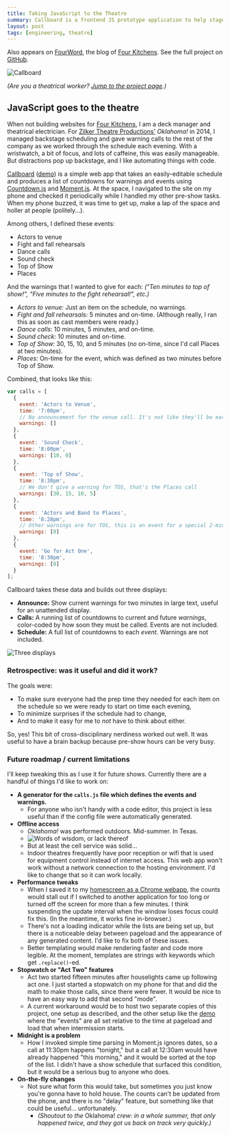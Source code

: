 ```yaml
---
title: Taking JavaScript to the Theatre
summary: Callboard is a frontend JS prototype application to help stage managers make preshow calls on a complex schedule.
layout: post
tags: [engineering, theatre]
---
```


<div class="callout">
Also appears on <a href="http://fourword.fourkitchens.com/article/callboard-javascript-goes-theatre">FourWord</a>, the blog of <a href="http://www.fourkitchens.com">Four Kitchens</a>. See the full project on <a href="https://github.com/tsmith512/callboard">GitHub</a>.
</div>

![Callboard][IMAGE]

_(Are you a theatrical worker? [Jump to the project page][CB].)_

## JavaScript goes to the theatre

When not building websites for [Four Kitchens][4K], I am a deck manager and
theatrical electrician. For [Zilker Theatre Productions'][ZTP] _Oklahoma!_ in
2014, I managed backstage scheduling and gave warning calls to the rest of
the company as we worked through the schedule each evening. With a wristwatch, a
bit of focus, and lots of caffeine, this was easily manageable. But distractions
pop up backstage, and I like automating things with code.

[Callboard][CB] ([demo][DEMO]) is a simple web app that takes an easily-editable
schedule and produces a list of countdowns for warnings and events using
[Countdown.js][CD] and [Moment.js][M]. At the space, I navigated to the site on
my phone and checked it periodically while I handled my other pre-show tasks.
When my phone buzzed, it was time to get up, make a lap of the space and holler
at people (politely...).

Among others, I defined these events:

- Actors to venue
- Fight and fall rehearsals
- Dance calls
- Sound check
- Top of Show
- Places

And the warnings that I wanted to give for each:
_("Ten minutes to top of show!", "Five minutes to the fight rehearsal!", etc.)_

- _Actors to venue:_ Just an item on the schedule, no warnings.
- _Fight and fall rehearsals:_ 5 minutes and on-time. (Although really, I ran
  this as soon as cast members were ready.)
- _Dance calls:_ 10 minutes, 5 minutes, and on-time.
- _Sound check:_ 10 minutes and on-time.
- _Top of Show:_ 30, 15, 10, and 5 minutes (_no_ on-time, since I'd call Places
  at two minutes).
- _Places:_ On-time for the event, which was defined as two minutes before Top
  of Show.

Combined, that looks like this:

``` js
var calls = [
  {
    event: 'Actors to Venue',
    time: '7:00pm',
    // No announcement for the venue call. It's not like they'll be early...
    warnings: []
  },
  {
    event: 'Sound Check',
    time: '8:00pm',
    warnings: [10, 0]
  },
  {
    event: 'Top of Show',
    time: '8:30pm',
    // We don't give a warning for TOS, that's the Places call
    warnings: [30, 15, 10, 5]
  },
  {
    event: 'Actors and Band to Places',
    time: '8:28pm',
    // Other warnings are for TOS, this is an event for a special 2-min warning
    warnings: [0]
  },
  {
    event: 'Go for Act One',
    time: '8:30pm',
    warnings: [0]
  }
];
```

Callboard takes these data and builds out three displays:

- **Announce:** Show current warnings for two minutes in large text, useful for
  an unattended display.
- **Calls:** A running list of countdowns to current and future _warnings_,
  color-coded by how soon they must be called. Events are not included.
- **Schedule:** A full list of countdowns to each _event_. Warnings are not
  included.

![Three displays][DISPLAY]


### Retrospective: was it useful and did it work?

The goals were:

- To make sure everyone had the prep time they needed for each item on the
  schedule so we were ready to start on time each evening,
- To minimize surprises if the schedule had to change,
- And to make it easy for me to _not_ have to think about either.

So, yes! This bit of cross-disciplinary nerdiness worked out well. It was useful
to have a brain backup because pre-show hours can be very busy.

### Future roadmap / current limitations

I'll keep tweaking this as I use it for future shows. Currently there are a
handful of things I'd like to work on:

- **A generator for the `calls.js` file which defines the events and warnings.**
  - For anyone who isn't handy with a code editor, this project is less useful
    than if the config file were automatically generated.
- **Offline access**
  - _Oklahoma!_ was performed outdoors. Mid-summer. In Texas.
  - ![Words of wisdom, or lack thereof][BRAIN]
  - But at least the cell service was solid...
  - Indoor theatres frequently have poor reception or wifi that is used for
    equipment control instead of internet access. This web app won't work
    without a network connection to the hosting environment. I'd like to change
    that so it can work locally.
- **Performance tweaks**
  - When I saved it to my [homescreen as a Chrome webapp][HOMESCREEN],
    the counts would stall out if I switched to another application for too
    long or turned off the screen for more than a few minutes. I think
    suspending the update interval when the window loses focus could fix this.
    (In the meantime, it works fine in-browser.)
  - There's not a loading indicator while the lists are being set up, but there
    is a noticeable delay between pageload and the appearance of any generated
    content. I'd like to fix both of these issues.
  - Better templating would make rendering faster and code more legible. At the
    moment, templates are strings with keywords which get `.replace()`-ed.
- **Stopwatch or "Act Two" features**
  - Act two started fifteen minutes after houselights came up following act one.
    I just started a stopwatch on my phone for that and did the math to make
    those calls, since there were fewer. It would be nice to have an easy way
    to add that second "mode".
  - A current workaround would be to host two separate copies of this project,
    one setup as described, and the other setup like the [demo][DEMO] where the
    "events" are all set relative to the time at pageload and load that when
    intermission starts.
- **Midnight is a problem**
  - How I invoked simple time parsing in Moment.js ignores dates, so a call at
    11:30pm happens "tonight," but a call at 12:30am would have already happened
    "this morning," and it would be sorted at the top of the list. I didn't have
    a show schedule that surfaced this condition, but it would be a serious bug
    to anyone who does.
- **On-the-fly changes**
  - Not sure what form this would take, but sometimes you just know you're gonna
    have to hold house. The counts can't be updated from the phone, and there is
    no "delay" feature, but something like that could be useful... unfortunately.
    - _(Shoutout to the_ Oklahoma! _crew: in a whole summer, that only happened
      twice, and they got us back on track very quickly.)_

[IMAGE]: /assets/blog/callboard-theatre-js/callboard.jpg
[4K]: http://www.fourkitchens.com
[ZTP]: http://www.zilker.org
[CB]: http://www.github.com/tsmith512/callboard
[DEMO]: http://tsmith512.github.io/callboard
[CD]: http://countdownjs.org/
[M]: http://momentjs.com/
[DISPLAY]: /assets/blog/callboard-theatre-js/displays.png
[R]: https://github.com/tsmith512/callboard/releases
[GH]: https://github.com/
[FORK]: https://help.github.com/articles/fork-a-repo
[TW]: http://twitter.com/tsmith512
[GHI]: https://github.com/tsmith512/callboard/issues/new
[HOMESCREEN]: https://developer.chrome.com/multidevice/android/installtohomescreen
[BRAIN]: /assets/blog/callboard-theatre-js/brainmissing.jpg
